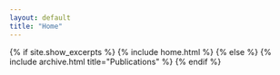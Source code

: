 ```yaml
---
layout: default
title: "Home"
---
```


{% if site.show_excerpts %}
  {% include home.html %}
{% else %}
  {% include archive.html title="Publications" %}
{% endif %}
